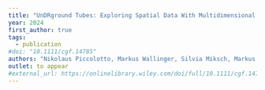 ```yaml
---
title: "UnDRground Tubes: Exploring Spatial Data With Multidimensional Projections and Set Visualization"
year: 2024
first_author: true
tags:
  - publication
#doi: "10.1111/cgf.14785"
authors: "Nikolaus Piccolotto, Markus Wallinger, Silvia Miksch, Markus Bögl"
outlet: to appear
#external_url: https://onlinelibrary.wiley.com/doi/full/10.1111/cgf.14785
---
```

